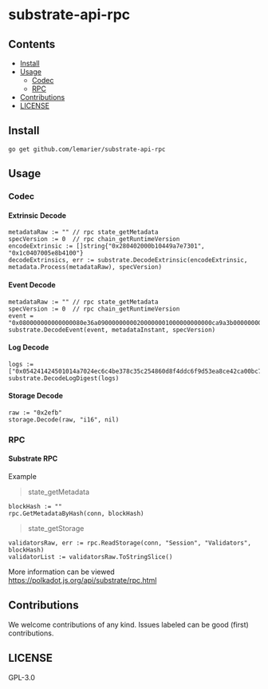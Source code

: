 # substrate-api-rpc

## Contents

- [Install](#Install)
- [Usage](#Usage)
  - [Codec](#Codec)
  - [RPC](#RPC)
- [Contributions](#Contributions)
- [LICENSE](#LICENSE)

## Install

```
go get github.com/lemarier/substrate-api-rpc
```

## Usage

### Codec

#### Extrinsic Decode

```
metadataRaw := "" // rpc state_getMetadata
specVersion := 0  // rpc chain_getRuntimeVersion
encodeExtrinsic := []string{"0x280402000b10449a7e7301", "0x1c0407005e8b4100"}
decodeExtrinsics, err := substrate.DecodeExtrinsic(encodeExtrinsic, metadata.Process(metadataRaw), specVersion)
```

#### Event Decode

```
metadataRaw := "" // rpc state_getMetadata
specVersion := 0  // rpc chain_getRuntimeVersion
event = "0x080000000000000080e36a09000000000200000001000000000000ca9a3b00000000020000"
substrate.DecodeEvent(event, metadataInstant, specVersion)
```

#### Log Decode

```
logs := ["0x054241424501014a7024ec6c4be378c35c254860d8f4ddc6f9d53ea8ce42ca00bc77c280511f1cb4c93fbd825e3c7dcabb36221372a9b5359c496e095d31afc359bdb9fac45487"]
substrate.DecodeLogDigest(logs)
```

#### Storage Decode

```
raw := "0x2efb"
storage.Decode(raw, "i16", nil)
```

### RPC

#### Substrate RPC

Example

> state_getMetadata

```
blockHash := ""
rpc.GetMetadataByHash(conn, blockHash)
```

> state_getStorage

```
validatorsRaw, err := rpc.ReadStorage(conn, "Session", "Validators", blockHash)
validatorList := validatorsRaw.ToStringSlice()
```

More information can be viewed https://polkadot.js.org/api/substrate/rpc.html

## Contributions

We welcome contributions of any kind. Issues labeled can be good (first) contributions.

## LICENSE

GPL-3.0
